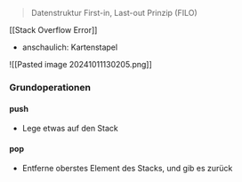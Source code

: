 > Datenstruktur
> First-in, Last-out Prinzip (FILO)

[[Stack Overflow Error]]
- anschaulich: Kartenstapel

![[Pasted image 20241011130205.png]]
### Grundoperationen
#### push
- Lege etwas auf den Stack

#### pop
- Entferne oberstes Element des Stacks, und gib es zurück

